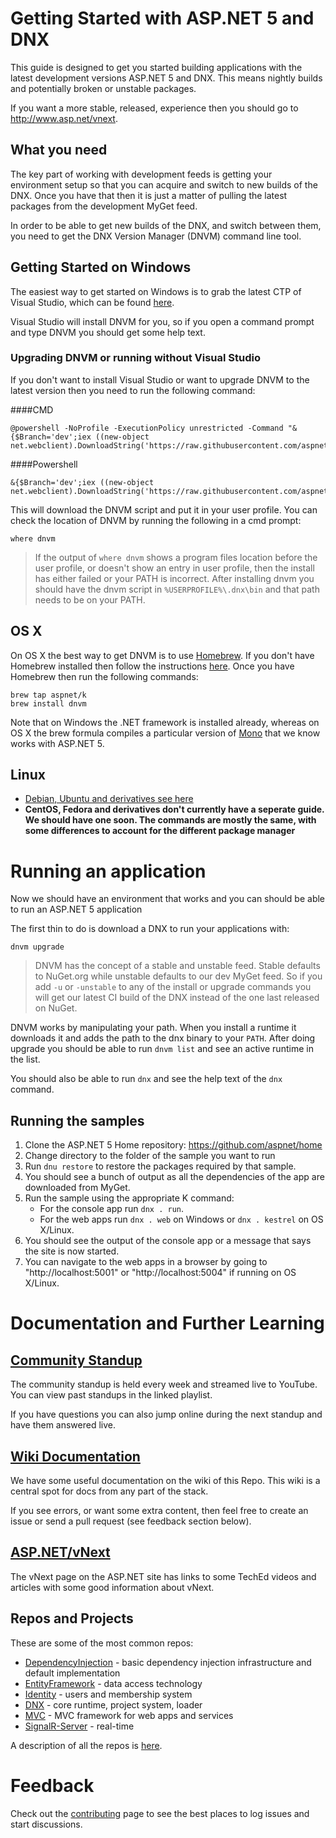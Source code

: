 # Getting Started with ASP.NET 5 and DNX

This guide is designed to get you started building applications with the latest development versions ASP.NET 5 and DNX. This means nightly builds and potentially broken or unstable packages.

If you want a more stable, released, experience then you should go to http://www.asp.net/vnext.

## What you need

The key part of working with development feeds is getting your environment setup so that you can acquire and switch to new builds of the DNX. Once you have that then it is just a matter of pulling the latest packages from the development MyGet feed.

In order to be able to get new builds of the DNX, and switch between them, you need to get the DNX Version Manager (DNVM) command line tool. 

## Getting Started on Windows

The easiest way to get started on Windows is to grab the latest CTP of Visual Studio, which can be found [here](http://go.microsoft.com/fwlink/?LinkId=521794).

Visual Studio will install DNVM for you, so if you open a command prompt and type DNVM you should get some help text.

### Upgrading DNVM or running without Visual Studio

If you don't want to install Visual Studio or want to upgrade DNVM to the latest version then you need to run the following command:

####CMD
```
@powershell -NoProfile -ExecutionPolicy unrestricted -Command "&{$Branch='dev';iex ((new-object net.webclient).DownloadString('https://raw.githubusercontent.com/aspnet/Home/dev/dnvminstall.ps1'))}"
```

####Powershell
```
&{$Branch='dev';iex ((new-object net.webclient).DownloadString('https://raw.githubusercontent.com/aspnet/Home/dev/dnvminstall.ps1'))}
```

This will download the DNVM script and put it in your user profile. You can check the location of DNVM by running the following in a cmd prompt:

```
where dnvm
```

> If the output of `where dnvm` shows a program files location before the user profile, or doesn't show an entry in user profile, then the install has either failed or your PATH is incorrect. After installing dnvm you should have the dnvm script in `%USERPROFILE%\.dnx\bin` and that path needs to be on your PATH.

## OS X

On OS X the best way to get DNVM is to use [Homebrew](http://www.brew.sh). If you don't have Homebrew installed then follow the instructions [here](http://www.brew.sh). Once you have Homebrew then run the following commands:

```
brew tap aspnet/k
brew install dnvm
```
Note that on Windows the .NET framework is installed already, whereas on OS X the brew formula compiles a particular version of [Mono](http://www.mono-project.com/) that we know works with ASP.NET 5.

## Linux

* [Debian, Ubuntu and derivatives see here](GettingStartedDeb.md)
* **CentOS, Fedora and derivatives don't currently have a seperate guide. We should have one soon. The commands are mostly the same, with some differences to account for the different package manager**

# Running an application

Now we should have an environment that works and you can should be able to run an ASP.NET 5 application

The first thin to do is download a DNX to run your applications with:

```
dnvm upgrade
```

> DNVM has the concept of a stable and unstable feed. Stable defaults to NuGet.org while unstable defaults to our dev MyGet feed. So if you add `-u` or `-unstable` to any of the install or upgrade commands you will get our latest CI build of the DNX instead of the one last released on NuGet.

DNVM works by manipulating your path. When you install a runtime it downloads it and adds the path to the dnx binary to your `PATH`. After doing upgrade you should be able to run `dnvm list` and see an active runtime in the list.

You should also be able to run `dnx` and see the help text of the `dnx` command.

## Running the samples

1. Clone the ASP.NET 5 Home repository: https://github.com/aspnet/home
2. Change directory to the folder of the sample you want to run
3. Run ```dnu restore``` to restore the packages required by that sample.
4. You should see a bunch of output as all the dependencies of the app are downloaded from MyGet. 
5. Run the sample using the appropriate K command:
    - For the console app run  `dnx . run`.
    - For the web apps run `dnx . web` on Windows or `dnx . kestrel` on OS X/Linux.
6. You should see the output of the console app or a message that says the site is now started.
7. You can navigate to the web apps in a browser by going to "http://localhost:5001" or "http://localhost:5004" if running on OS X/Linux.

# Documentation and Further Learning

## [Community Standup](http://www.youtube.com/playlist?list=PL0M0zPgJ3HSftTAAHttA3JQU4vOjXFquF)
The community standup is held every week and streamed live to YouTube. You can view past standups in the linked playlist. 

If you have questions you can also jump online during the next standup and have them answered live.

## [Wiki Documentation](https://github.com/aspnet/Home/wiki)
We have some useful documentation on the wiki of this Repo. This wiki is a central spot for docs from any part of the stack.

If you see errors, or want some extra content, then feel free to create an issue or send a pull request (see feedback section below).

## [ASP.NET/vNext](http://www.asp.net/vnext)
The vNext page on the ASP.NET site has links to some TechEd videos and articles with some good information about vNext.

## Repos and Projects

These are some of the most common repos:

* [DependencyInjection](https://github.com/aspnet/DependencyInjection) - basic dependency injection infrastructure and default implementation
* [EntityFramework](https://github.com/aspnet/EntityFramework) - data access technology
* [Identity](https://github.com/aspnet/Identity) - users and membership system
* [DNX](https://github.com/aspnet/DNX) - core runtime, project system, loader
* [MVC](https://github.com/aspnet/Mvc) - MVC framework for web apps and services
* [SignalR-Server](https://github.com/aspnet/SignalR-Server) - real-time 

A description of all the repos is [here](https://github.com/aspnet/Home/wiki/Repo-List).

# Feedback

Check out the [contributing](https://github.com/aspnet/Home/blob/release/CONTRIBUTING.md) page to see the best places to log issues and start discussions.

